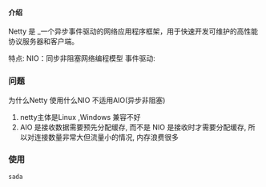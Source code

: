 #### 介绍
Netty 是 _一个异步事件驱动的网络应用程序框架，用于快速开发可维护的高性能协议服务器和客户端。

特点:
NIO：同步非阻塞网络编程模型
事件驱动: 
### 问题
为什么Netty 使用什么NIO 不适用AIO(异步非阻塞) 
1. netty主体是Linux ,Windows 兼容不好
2. AIO 是接收数据需要预先分配缓存, 而不是 NIO 是接收时才需要分配缓存, 所以对连接数量非常大但流量小的情况, 内存浪费很多
### 使用
```java
sada
```
